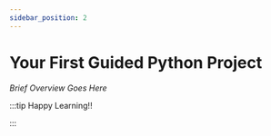```yaml
---
sidebar_position: 2
---
```


# Your First Guided Python Project

_Brief Overview Goes Here_

:::tip Happy Learning!!

<QuestButton text="Go To Quest" link="https://app.stackup.dev/quest_page/your-own-guided-python-project" />

:::
